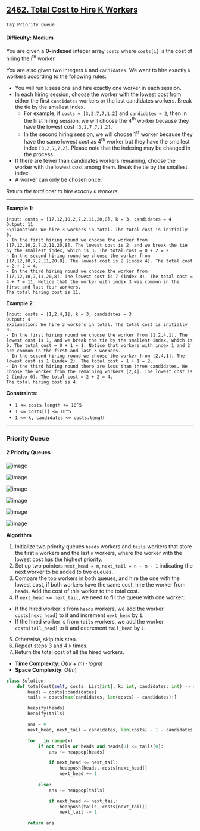 ## [2462. Total Cost to Hire K Workers](https://leetcode.com/problems/total-cost-to-hire-k-workers/)

```Tag```: ```Priority Queue```

#### Difficulty: Medium

You are given a __0-indexed__ integer array ```costs``` where ```costs[i]``` is the cost of hiring the i<sup>th</sup> worker.

You are also given two integers ```k``` and ```candidates```. We want to hire exactly ```k``` workers according to the following rules:

- You will run ```k``` sessions and hire exactly one worker in each session.
- In each hiring session, choose the worker with the lowest cost from either the first ```candidates``` workers or the last candidates workers. Break the tie by the smallest index.
  - For example, if ```costs = [3,2,7,7,1,2]``` and ```candidates = 2```, then in the first hiring session, we will choose the 4<sup>th</sup> worker because they have the lowest cost ```[3,2,7,7,1,2]```.
  - In the second hiring session, we will choose 1<sup>st</sup> worker because they have the same lowest cost as 4<sup>th</sup> worker but they have the smallest index ```[3,2,7,7,2]```. Please note that the indexing may be changed in the process.
- If there are fewer than candidates workers remaining, choose the worker with the lowest cost among them. Break the tie by the smallest index.
- A worker can only be chosen once.

Return _the total cost to hire exactly ```k``` workers_.

---

__Example 1__:
```
Input: costs = [17,12,10,2,7,2,11,20,8], k = 3, candidates = 4
Output: 11
Explanation: We hire 3 workers in total. The total cost is initially 0.
- In the first hiring round we choose the worker from [17,12,10,2,7,2,11,20,8]. The lowest cost is 2, and we break the tie by the smallest index, which is 3. The total cost = 0 + 2 = 2.
- In the second hiring round we choose the worker from [17,12,10,7,2,11,20,8]. The lowest cost is 2 (index 4). The total cost = 2 + 2 = 4.
- In the third hiring round we choose the worker from [17,12,10,7,11,20,8]. The lowest cost is 7 (index 3). The total cost = 4 + 7 = 11. Notice that the worker with index 3 was common in the first and last four workers.
The total hiring cost is 11.
```

__Example 2__:
```
Input: costs = [1,2,4,1], k = 3, candidates = 3
Output: 4
Explanation: We hire 3 workers in total. The total cost is initially 0.
- In the first hiring round we choose the worker from [1,2,4,1]. The lowest cost is 1, and we break the tie by the smallest index, which is 0. The total cost = 0 + 1 = 1. Notice that workers with index 1 and 2 are common in the first and last 3 workers.
- In the second hiring round we choose the worker from [2,4,1]. The lowest cost is 1 (index 2). The total cost = 1 + 1 = 2.
- In the third hiring round there are less than three candidates. We choose the worker from the remaining workers [2,4]. The lowest cost is 2 (index 0). The total cost = 2 + 2 = 4.
The total hiring cost is 4.
```

__Constraints__:

- ```1 <= costs.length <= 10^5``` 
- ```1 <= costs[i] <= 10^5```
- ```1 <= k, candidates <= costs.length```

---

### Priority Queue

#### 2 Priority Queues

![image](https://leetcode.com/problems/total-cost-to-hire-k-workers/Figures/2462/1.png)

![image](https://leetcode.com/problems/total-cost-to-hire-k-workers/Figures/2462/2.png)

![image](https://leetcode.com/problems/total-cost-to-hire-k-workers/Figures/2462/3.png)

![image](https://leetcode.com/problems/total-cost-to-hire-k-workers/Figures/2462/4.png)

![image](https://leetcode.com/problems/total-cost-to-hire-k-workers/Figures/2462/5.png)

![image](https://leetcode.com/problems/total-cost-to-hire-k-workers/Figures/2462/6.png)

__Algorithm__

1. Initialize two priority queues ```heads``` workers and ```tails``` workers that store the first ```m``` workers and the last ```m``` workers, where the worker with the lowest cost has the highest priority.
2. Set up two pointers ```next_head = m```, ```next_tail = n - m - 1``` indicating the next worker to be added to two queues.
3. Compare the top workers in both queues, and hire the one with the lowest cost, if both workers have the same cost, hire the worker from ```heads```. Add the cost of this worker to the total cost.
4. If ```next_head <= next_tail```, we need to fill the queue with one worker:
- If the hired worker is from ```heads``` workers, we add the worker ```costs[next_head]``` to it and increment ```next_head``` by ```1```.
- If the hired worker is from ```tails``` workers, we add the worker ```costs[tail_head]``` to it and decrement ```tail_head``` by ```1```.
5. Otherwise, skip this step.
6. Repeat steps 3 and 4 ```k``` times.
7. Return the total cost of all the hired workers.

- __Time Complexity__: $O((k+m)⋅log⁡m)$
- __Space Complexity__: $O(m)$

```Python
class Solution:
    def totalCost(self, costs: List[int], k: int, candidates: int) -> int:
        heads = costs[:candidates]
        tails = costs[max(candidates, len(costs) - candidates):]

        heapify(heads)
        heapify(tails)

        ans = 0
        next_head, next_tail = candidates, len(costs) - 1 - candidates

        for _ in range(k):
            if not tails or heads and heads[0] <= tails[0]:
                ans += heappop(heads)

                if next_head <= next_tail:
                    heappush(heads, costs[next_head])
                    next_head += 1
            
            else:
                ans += heappop(tails)

                if next_head <= next_tail:
                    heappush(tails, costs[next_tail])
                    next_tail -= 1
                
        return ans
```
